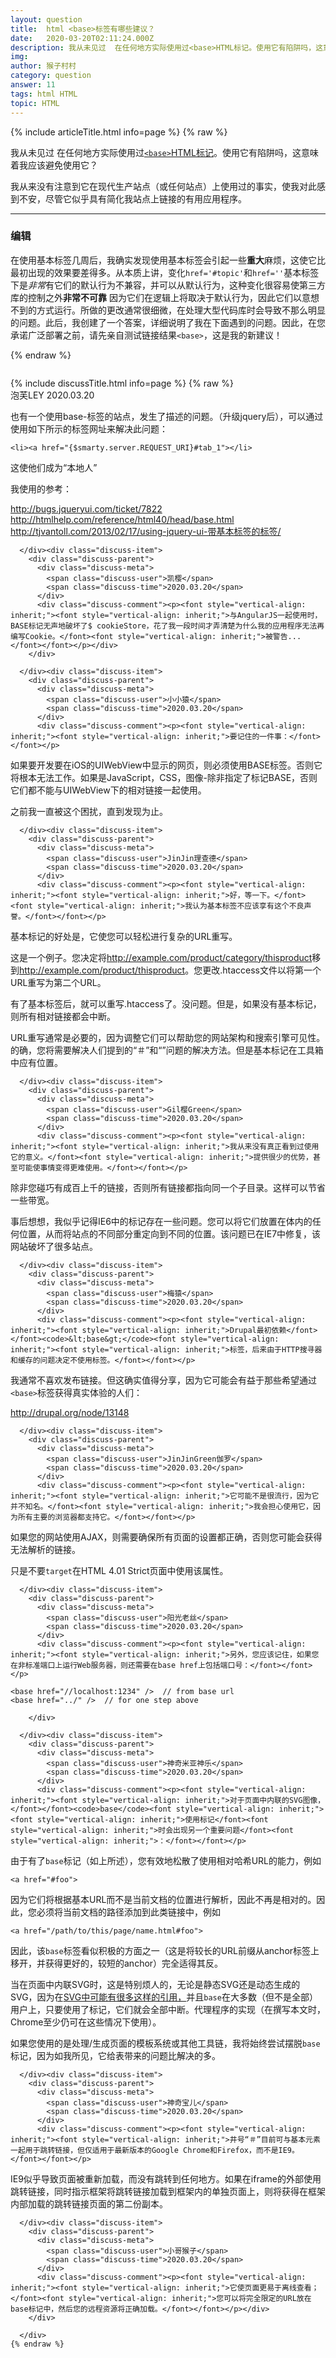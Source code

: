 ```yaml
---
layout: question
title:  html <base>标签有哪些建议？
date:   2020-03-20T02:11:24.000Z
description: 我从未见过  在任何地方实际使用过<base>HTML标记。使用它有陷阱吗，这意味着我应该避免使用它？我从来没有注意到它在现代生产站点（或任何站点）上...
img: 
author: 猴子村村
category: question
answer: 11
tags: html HTML
topic: HTML
---
```

<div class="article-root">
  <div class="article">
    {% include articleTitle.html info=page %}
    {% raw %}
    <div class="article-content"><p><font style="vertical-align: inherit;"><font style="vertical-align: inherit;">我从未见过</font><font style="vertical-align: inherit;">  在任何地方实际使用</font><font style="vertical-align: inherit;">过</font></font><a href="http://www.w3.org/TR/html4/struct/links.html#h-12.4" rel="noreferrer"><code>&lt;base&gt;</code><font style="vertical-align: inherit;"><font style="vertical-align: inherit;">HTML标记</font></font></a><font style="vertical-align: inherit;"><font style="vertical-align: inherit;">。</font><font style="vertical-align: inherit;">使用它有陷阱吗，这意味着我应该避免使用它？</font></font></p>

<p><font style="vertical-align: inherit;"><font style="vertical-align: inherit;">我从来没有注意到它在现代生产站点（或任何站点）上使用过的事实，使我对此感到不安，尽管它似乎具有简化我站点上链接的有用应用程序。</font></font></p>

<hr>

<h3><font style="vertical-align: inherit;"><font style="vertical-align: inherit;">编辑</font></font></h3>

<p><font style="vertical-align: inherit;"><font style="vertical-align: inherit;">在使用基本标签几周后，我确实发现</font><font style="vertical-align: inherit;">使用基本标签会引起</font><font style="vertical-align: inherit;">一些</font></font><strong><font style="vertical-align: inherit;"><font style="vertical-align: inherit;">重大</font></font></strong><font style="vertical-align: inherit;"><font style="vertical-align: inherit;">麻烦，这使它比最初出现的效果要差得多。</font><font style="vertical-align: inherit;">从本质上讲，变化</font></font><code>href='#topic'</code><font style="vertical-align: inherit;"><font style="vertical-align: inherit;">和</font></font><code>href=''</code><font style="vertical-align: inherit;"><font style="vertical-align: inherit;">基本标签下是</font></font><em><font style="vertical-align: inherit;"><font style="vertical-align: inherit;">非常</font></font></em><font style="vertical-align: inherit;"><font style="vertical-align: inherit;">有它们的默认行为不兼容，并可以从默认行为，这种变化很容易使第三方库的控制之外</font></font><strong><font style="vertical-align: inherit;"><font style="vertical-align: inherit;">非常不可靠</font></font></strong><font style="vertical-align: inherit;"><font style="vertical-align: inherit;">  因为它们在逻辑上将取决于默认行为，因此它们以意想不到的方式运行。</font><font style="vertical-align: inherit;">所做的更改通常很细微，在处理大型代码库时会导致不那么明显的问题。</font><font style="vertical-align: inherit;">此后，我创建了一个答案，详细说明了我在下面遇到的问题。</font><font style="vertical-align: inherit;">因此，在您承诺广泛部署之前，请先亲自测试链接结果</font></font><code>&lt;base&gt;</code><font style="vertical-align: inherit;"><font style="vertical-align: inherit;">，这是我的新建议！</font></font></p></div>
    {% endraw %}
  </div>
  <p style="height: 0;width:0;overflow: hidden;"> 第2435篇《html <base>标签有哪些建议？》来自Winter(https://github.com/aiyld/aiyld.github.io)的站点</p>
  <div class="discuss-wrapper">
    {% include discussTitle.html info=page %}
    {% raw %}
    <div class="discuss-item">
        <div class="discuss-parent">
          <div class="discuss-meta">
            <span class="discuss-user">泡芙LEY</span>
            <span class="discuss-time">2020.03.20</span>
          </div>
          <div class="discuss-comment"><p><font style="vertical-align: inherit;"><font style="vertical-align: inherit;">也有一个使用base-标签的站点，发生了描述的问题。</font><font style="vertical-align: inherit;">（升级jquery后），可以通过使用如下所示的标签网址来解决此问题：</font></font></p>

<pre><code>&lt;li&gt;&lt;a href="{$smarty.server.REQUEST_URI}#tab_1"&gt;&lt;/li&gt;
</code></pre>

<p><font style="vertical-align: inherit;"><font style="vertical-align: inherit;">这使他们成为“本地人”</font></font></p>

<p><font style="vertical-align: inherit;"><font style="vertical-align: inherit;">我使用的参考：</font></font></p>

<p><a href="http://bugs.jqueryui.com/ticket/7822" rel="nofollow"><font style="vertical-align: inherit;"><font style="vertical-align: inherit;">http://bugs.jqueryui.com/ticket/7822 </font></font></a>
<a href="http://htmlhelp.com/reference/html40/head/base.html" rel="nofollow"><font style="vertical-align: inherit;"><font style="vertical-align: inherit;">http://htmlhelp.com/reference/html40/head/base.html </font></font></a>
<a href="http://tjvantoll.com/2013/02/17/using-jquery-ui-tabs-with-the-base-tag/" rel="nofollow"><font style="vertical-align: inherit;"><font style="vertical-align: inherit;">http://tjvantoll.com/2013/02/17/using-jquery-ui-带基本标签的标签/</font></font></a></p></div>
        </div>
        
      </div><div class="discuss-item">
        <div class="discuss-parent">
          <div class="discuss-meta">
            <span class="discuss-user">凯樱</span>
            <span class="discuss-time">2020.03.20</span>
          </div>
          <div class="discuss-comment"><p><font style="vertical-align: inherit;"><font style="vertical-align: inherit;">与AngularJS一起使用时，BASE标记无声地破坏了$ cookieStore，花了我一段时间才弄清楚为什么我的应用程序无法再编写Cookie。</font><font style="vertical-align: inherit;">被警告...</font></font></p></div>
        </div>
        
      </div><div class="discuss-item">
        <div class="discuss-parent">
          <div class="discuss-meta">
            <span class="discuss-user">小小猿</span>
            <span class="discuss-time">2020.03.20</span>
          </div>
          <div class="discuss-comment"><p><font style="vertical-align: inherit;"><font style="vertical-align: inherit;">要记住的一件事：</font></font></p>

<p><font style="vertical-align: inherit;"><font style="vertical-align: inherit;">如果要开发要在iOS的UIWebView中显示的网页，则必须使用BASE标签。</font><font style="vertical-align: inherit;">否则它将根本无法工作。</font><font style="vertical-align: inherit;">如果是JavaScript，CSS，图像-除非指定了标记BASE，否则它们都不能与UIWebView下的相对链接一起使用。</font></font></p>

<p><font style="vertical-align: inherit;"><font style="vertical-align: inherit;">之前我一直被这个困扰，直到发现为止。</font></font></p></div>
        </div>
        
      </div><div class="discuss-item">
        <div class="discuss-parent">
          <div class="discuss-meta">
            <span class="discuss-user">JinJin理查德</span>
            <span class="discuss-time">2020.03.20</span>
          </div>
          <div class="discuss-comment"><p><font style="vertical-align: inherit;"><font style="vertical-align: inherit;">好，等一下。</font><font style="vertical-align: inherit;">我认为基本标签不应该享有这个不良声誉。</font></font></p>

<p><font style="vertical-align: inherit;"><font style="vertical-align: inherit;">基本标记的好处是，它使您可以轻松进行复杂的URL重写。  </font></font></p>

<p><font style="vertical-align: inherit;"><font style="vertical-align: inherit;">这是一个例子。</font><font style="vertical-align: inherit;">您决定将</font></font><a href="http://example.com/product/category/thisproduct" rel="noreferrer"><font style="vertical-align: inherit;"><font style="vertical-align: inherit;">http://example.com/product/category/thisproduct</font></font></a><font style="vertical-align: inherit;"><font style="vertical-align: inherit;">移到</font></font><a href="http://example.com/product/thisproduct" rel="noreferrer"><font style="vertical-align: inherit;"><font style="vertical-align: inherit;">http://example.com/product/thisproduct</font></font></a><font style="vertical-align: inherit;"><font style="vertical-align: inherit;">。</font><font style="vertical-align: inherit;">您更改.htaccess文件以将第一个URL重写为第二个URL。</font></font></p>

<p><font style="vertical-align: inherit;"><font style="vertical-align: inherit;">有了基本标签后，就可以重写.htaccess了。</font><font style="vertical-align: inherit;">没问题。</font><font style="vertical-align: inherit;">但是，如果没有基本标记，则所有相对链接都会中断。</font></font></p>

<p><font style="vertical-align: inherit;"><font style="vertical-align: inherit;">URL重写通常是必要的，因为调整它们可以帮助您的网站架构和搜索引擎可见性。</font><font style="vertical-align: inherit;">的确，您将需要解决人们提到的“＃”和“”问题的解决方法。</font><font style="vertical-align: inherit;">但是基本标记在工具箱中应有位置。</font></font></p></div>
        </div>
        
      </div><div class="discuss-item">
        <div class="discuss-parent">
          <div class="discuss-meta">
            <span class="discuss-user">Gil樱Green</span>
            <span class="discuss-time">2020.03.20</span>
          </div>
          <div class="discuss-comment"><p><font style="vertical-align: inherit;"><font style="vertical-align: inherit;">我从来没有真正看到过使用它的意义。</font><font style="vertical-align: inherit;">提供很少的优势，甚至可能使事情变得更难使用。</font></font></p>

<p><font style="vertical-align: inherit;"><font style="vertical-align: inherit;">除非您碰巧有成百上千的链接，否则所有链接都指向同一个子目录。</font><font style="vertical-align: inherit;">这样可以节省一些带宽。</font></font></p>

<p><font style="vertical-align: inherit;"><font style="vertical-align: inherit;">事后想想，我似乎记得IE6中的标记存在一些问题。</font><font style="vertical-align: inherit;">您可以将它们放置在体内的任何位置，从而将站点的不同部分重定向到不同的位置。</font><font style="vertical-align: inherit;">该问题已在IE7中修复，该网站破坏了很多站点。</font></font></p></div>
        </div>
        
      </div><div class="discuss-item">
        <div class="discuss-parent">
          <div class="discuss-meta">
            <span class="discuss-user">梅猿</span>
            <span class="discuss-time">2020.03.20</span>
          </div>
          <div class="discuss-comment"><p><font style="vertical-align: inherit;"><font style="vertical-align: inherit;">Drupal最初依赖</font></font><code>&lt;base&gt;</code><font style="vertical-align: inherit;"><font style="vertical-align: inherit;">标签，后来由于HTTP搜寻器和缓存的问题决定不使用标签。</font></font></p>

<p><font style="vertical-align: inherit;"><font style="vertical-align: inherit;">我通常不喜欢发布链接。</font><font style="vertical-align: inherit;">但这确实值得分享，因为它可能会有益于那些希望通过</font></font><code>&lt;base&gt;</code><font style="vertical-align: inherit;"><font style="vertical-align: inherit;">标签</font><font style="vertical-align: inherit;">获得真实体验的人们</font><font style="vertical-align: inherit;">：</font></font></p>

<p><a href="http://drupal.org/node/13148" rel="noreferrer"><font style="vertical-align: inherit;"><font style="vertical-align: inherit;">http://drupal.org/node/13148</font></font></a></p></div>
        </div>
        
      </div><div class="discuss-item">
        <div class="discuss-parent">
          <div class="discuss-meta">
            <span class="discuss-user">JinJinGreen伽罗</span>
            <span class="discuss-time">2020.03.20</span>
          </div>
          <div class="discuss-comment"><p><font style="vertical-align: inherit;"><font style="vertical-align: inherit;">它可能不是很流行，因为它并不知名。</font><font style="vertical-align: inherit;">我会担心使用它，因为所有主要的浏览器都支持它。</font></font></p>

<p><font style="vertical-align: inherit;"><font style="vertical-align: inherit;">如果您的网站使用AJAX，则需要确保所有页面的设置都正确，否则您可能会获得无法解析的链接。</font></font></p>

<p><font style="vertical-align: inherit;"><font style="vertical-align: inherit;">只是不要</font></font><code>target</code><font style="vertical-align: inherit;"><font style="vertical-align: inherit;">在HTML 4.01 Strict页面中</font><font style="vertical-align: inherit;">使用该</font><font style="vertical-align: inherit;">属性。</font></font></p></div>
        </div>
        
      </div><div class="discuss-item">
        <div class="discuss-parent">
          <div class="discuss-meta">
            <span class="discuss-user">阳光老丝</span>
            <span class="discuss-time">2020.03.20</span>
          </div>
          <div class="discuss-comment"><p><font style="vertical-align: inherit;"><font style="vertical-align: inherit;">另外，您应该记住，如果您在非标准端口上运行Web服务器，则还需要在base href上包括端口号：</font></font></p>

<pre><code>&lt;base href="//localhost:1234" /&gt;  // from base url<font></font>
&lt;base href="../" /&gt;  // for one step above<font></font>
</code></pre></div>
        </div>
        
      </div><div class="discuss-item">
        <div class="discuss-parent">
          <div class="discuss-meta">
            <span class="discuss-user">神奇米亚神乐</span>
            <span class="discuss-time">2020.03.20</span>
          </div>
          <div class="discuss-comment"><p><font style="vertical-align: inherit;"><font style="vertical-align: inherit;">对于页面中内联的SVG图像，</font></font><code>base</code><font style="vertical-align: inherit;"><font style="vertical-align: inherit;">使用标记</font><font style="vertical-align: inherit;">时会出现另一个重要问题</font><font style="vertical-align: inherit;">：</font></font></p>

<p><font style="vertical-align: inherit;"><font style="vertical-align: inherit;">由于有了</font></font><code>base</code><font style="vertical-align: inherit;"><font style="vertical-align: inherit;">标记（如上所述），您有效地松散了使用相对哈希URL的能力，例如</font></font></p>

<p><code>&lt;a href="#foo"&gt;</code> </p>

<p><font style="vertical-align: inherit;"><font style="vertical-align: inherit;">因为它们将根据基本URL而不是当前文档的位置进行解析，因此不再是相对的。</font><font style="vertical-align: inherit;">因此，您必须将当前文档的路径添加到此类链接中，例如</font></font></p>

<p><code>&lt;a href="/path/to/this/page/name.html#foo"&gt;</code> </p>

<p><font style="vertical-align: inherit;"><font style="vertical-align: inherit;">因此，该</font></font><code>base</code><font style="vertical-align: inherit;"><font style="vertical-align: inherit;">标签</font><font style="vertical-align: inherit;">看似积极的方面之一</font><font style="vertical-align: inherit;">（这是将较长的URL前缀从anchor标签上移开，并获得更好的，较短的anchor）完全适得其反。</font></font></p>

<p><font style="vertical-align: inherit;"><font style="vertical-align: inherit;">当在页面中内联SVG时，这是特别烦人的，无论是静态SVG还是动态生成的SVG，因为在</font></font><a href="https://stackoverflow.com/questions/18259032"><font style="vertical-align: inherit;"><font style="vertical-align: inherit;">SVG中可能有很多这样的引用，</font></font></a><font style="vertical-align: inherit;"><font style="vertical-align: inherit;">并且</font></font><code>base</code><font style="vertical-align: inherit;"><font style="vertical-align: inherit;">在大多数（但不是全部）用户上，</font><font style="vertical-align: inherit;">只要使用了</font><font style="vertical-align: inherit;">标记</font><font style="vertical-align: inherit;">，它们就会全部中断。</font><font style="vertical-align: inherit;">代理程序的实现（在撰写本文时，Chrome至少仍可在这些情况下使用）。</font></font></p>

<p><font style="vertical-align: inherit;"><font style="vertical-align: inherit;">如果您使用的是处理/生成页面的模板系统或其他工具链，我将始终尝试摆脱</font></font><code>base</code><font style="vertical-align: inherit;"><font style="vertical-align: inherit;">标记，因为如我所见，它给表带来的问题比解决的多。</font></font></p></div>
        </div>
        
      </div><div class="discuss-item">
        <div class="discuss-parent">
          <div class="discuss-meta">
            <span class="discuss-user">神奇宝儿</span>
            <span class="discuss-time">2020.03.20</span>
          </div>
          <div class="discuss-comment"><p><font style="vertical-align: inherit;"><font style="vertical-align: inherit;">井号“＃”目前可与基本元素一起用于跳转链接，但仅适用于最新版本的Google Chrome和Firefox，而不是IE9。</font></font></p>

<p><font style="vertical-align: inherit;"><font style="vertical-align: inherit;">IE9似乎导致页面被重新加载，而没有跳转到任何地方。</font><font style="vertical-align: inherit;">如果在iframe的外部使用跳转链接，同时指示框架将跳转链接加载到框架内的单独页面上，则将获得在框架内部加载的跳转链接页面的第二份副本。</font></font></p></div>
        </div>
        
      </div><div class="discuss-item">
        <div class="discuss-parent">
          <div class="discuss-meta">
            <span class="discuss-user">小哥猴子</span>
            <span class="discuss-time">2020.03.20</span>
          </div>
          <div class="discuss-comment"><p><font style="vertical-align: inherit;"><font style="vertical-align: inherit;">它使页面更易于离线查看；</font><font style="vertical-align: inherit;">您可以将完全限定的URL放在base标记中，然后您的远程资源将正确加载。</font></font></p></div>
        </div>
        
      </div>
    {% endraw %}
  </div>
<div>

